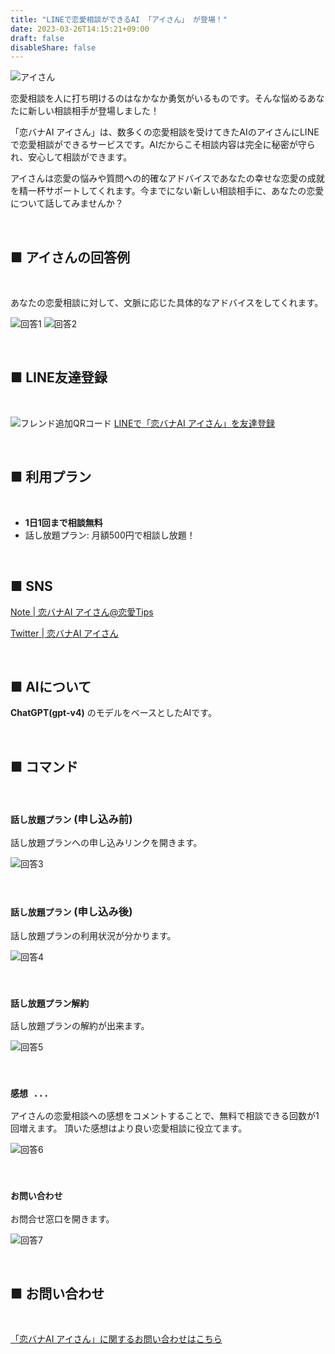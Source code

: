 ```yaml
---
title: "LINEで恋愛相談ができるAI 「アイさん」 が登場！"
date: 2023-03-26T14:15:21+09:00
draft: false
disableShare: false
---
```


![アイさん](/images/koibana-ai/koibana-ai.png)

恋愛相談を人に打ち明けるのはなかなか勇気がいるものです。そんな悩めるあなたに新しい相談相手が登場しました！

「恋バナAI アイさん」は、数多くの恋愛相談を受けてきたAIのアイさんにLINEで恋愛相談ができるサービスです。AIだからこそ相談内容は完全に秘密が守られ、安心して相談ができます。

アイさんは恋愛の悩みや質問への的確なアドバイスであなたの幸せな恋愛の成就を精一杯サポートしてくれます。今までにない新しい相談相手に、あなたの恋愛について話してみませんか？

&nbsp;

## ■ アイさんの回答例

&nbsp;

あなたの恋愛相談に対して、文脈に応じた具体的なアドバイスをしてくれます。

![回答1](/images/koibana-ai/example-1.png)
![回答2](/images/koibana-ai/example-2.png)

&nbsp;

## ■ LINE友達登録

&nbsp;

![フレンド追加QRコード](/images/koibana-ai/friend-qr.png)
[LINEで「恋バナAI アイさん」を友達登録](https://lin.ee/zM4zOZx)

&nbsp;

## ■ 利用プラン

&nbsp;

- **1日1回まで相談無料**
- 話し放題プラン: 月額500円で相談し放題！


&nbsp;

## ■ SNS

[Note | 恋バナAI アイさん@恋愛Tips](https://note.com/koibana_ai)

[Twitter | 恋バナAI アイさん](https://twitter.com/koibana_ai)

&nbsp;

## ■ AIについて

**ChatGPT(gpt-v4)** のモデルをベースとしたAIです。

&nbsp;

## ■ コマンド


&nbsp;

### `話し放題プラン` (申し込み前)

話し放題プランへの申し込みリンクを開きます。

![回答3](/images/koibana-ai/example-3.png)


&nbsp;

### `話し放題プラン` (申し込み後)

話し放題プランの利用状況が分かります。


![回答4](/images/koibana-ai/example-4.png)


&nbsp;

### `話し放題プラン解約`

話し放題プランの解約が出来ます。


![回答5](/images/koibana-ai/example-5.png)


&nbsp;

### `感想 ...`

アイさんの恋愛相談への感想をコメントすることで、無料で相談できる回数が1回増えます。
頂いた感想はより良い恋愛相談に役立てます。

![回答6](/images/koibana-ai/example-6.png)


&nbsp;

### `お問い合わせ`

お問合せ窓口を開きます。

![回答7](/images/koibana-ai/example-7.png)

&nbsp;

## ■ お問い合わせ

&nbsp;

[「恋バナAI アイさん」に関するお問い合わせはこちら](https://docs.google.com/forms/d/e/1FAIpQLSew9y6_qiZEn3V4qTJlGIYKM9lxGoJnyV9PcAoijhj9wJjsAw/viewform?usp=pp_url&entry.751867517=from+web)


&nbsp;
